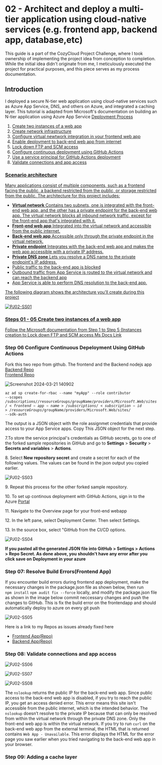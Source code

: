 # 02 - Architect and deploy a multi-tier application using cloud-native services (e.g. frontend app, backend app, database,etc)
This guide is a part of the CozyCloud Project Challenge, where I took ownership of implementing the project idea from conception to completion. While the initial idea didn't originate from me, I meticulously executed the project for practical purposes, and this piece serves as my process documentation.
## Introduction
<p> I deployed a secure N-tier web application using cloud-native services such as Azure App Service, DNS, and others on     Azure, and integrated a caching layer. This tutorial is adapted from Microsoft's documentation on building an N-tier     application using Azure App Service <a href="https://learn.microsoft.com/en-us/azure/app-service/tutorial->Secure N-     tier Web App.</a>
</p>
## Prerequisite
. Active Azure Sub \
. Github account \
. VSCode 
## Azure Services used
* Azure App Service P1V3
* Azure Service Principal
* Azure Private DNS etc.
                                                                                                                                                                                                                                                                                            
## Deployment Process
1. Create two instances of a web app
2. Create network infrastructure
3. Configure virtual newtwork integration in your frontend web app
4. Enable deployment to back-end web app from internet
5. Lock down FTP and SCM access
6. Configure continuous deployment using GitHub Actions
7. Use a service principal for GitHub Actions deployment
8. Validate connections and app access



### Scenario architecture
<p>Many applications consist of multiple components, such as a frontend facing the public, a backend restricted from the public, or storage restricted from the public. The architecture for this project includes:</p>
                                                                                                                      <ul>
  <li><strong>Virtual network</strong>  Contains two subnets, one is integrated with the front-end web app, and the other has a private endpoint for the back-end web app. The virtual network blocks all inbound network traffic, except for the front-end app that's integrated with it.</li>
  <li><strong>Front-end web app</strong>  Integrated into the virtual network and accessible from the public internet.      </li>
  <li><strong>Back-end web app</strong>  Accessible only through the private endpoint in the virtual network.</li>
  <li><strong>Private endpoint</strong>  Integrates with the back-end web app and makes the web app accessible with a       private IP address.</li>
  <li><strong>Private DNS zone</strong>  Lets you resolve a DNS name to the private endpoint's IP address.</li>
  <li>Public traffic to the back-end app is blocked</li>
    <li>Outbound traffic from App Service is routed to the virtual network and can reach the backend app</li>
  <li>App Service is able to perform DNS resolution to the back-end app.</li>
</ul>
                                                                                                                                                         
<p>The following diagram shows the architecture you'll create during this project</p>

![PJ02-SS01](https://github.com/danieldgtal/azure-cloud-30-day-projects/assets/51647363/10e33597-92b8-415b-ad61-6550942ef31f)


### Steps 01 - 05 Create two instances of a web app
Follow the Microsoft documentation from Step 1 to Step 5 (Instances creation to Lock down FTP and SCM access
<a href="https://learn.microsoft.com/en-us/azure/app-service/tutorial-secure-ntier-app">Ms Docs Link</a>

### Step 06 Configure Continuous Depeloyment Using GitHub Actions
Fork this two repo from github. The frontend and the Backend nodejs app \
<a href="https://github.com/seligj95/nodejs-backend">Backend Repo</a> \
<a href="https://github.com/seligj95/nodejs-frontend">Frontend Repo</a>

![Screenshot 2024-03-21 140902](https://github.com/danieldgtal/azure-cloud-30-day-projects/assets/51647363/8de82020-c476-4cdc-a7fd-3b42825e39e5)

<code>az ad sp create-for-rbac --name "myApp" --role contributor --scopes /subscriptions/<subscription-id>/resourceGroups/$groupName/providers/Microsoft.Web/sites/<frontend-app-name> /subscriptions/<subscription-id>/resourceGroups/$groupName/providers/Microsoft.Web/sites/<backend-app-name> --sdk-auth</code>

<p>The output is a JSON object with the role assignmet credentials that provide access to your App Service apps. Copy This JSON object for the next step.</p>

<p>7.To store the service principal's credentials as GitHub secrets, go to one of the forked sample repositories in GitHub and go to <strong>Settings</strong> &gt; <strong>Security</strong> &gt; <strong>Secrets and variables</strong> &gt; <strong>Actions</strong>.</p>

<p>8. Select <strong>New repository secret</strong> and create a secret for each of the following values. The values can be found in the json output you copied earlier.</p>

![PJ02-SS03](https://github.com/danieldgtal/azure-cloud-30-day-projects/assets/51647363/13af97eb-6469-4434-ba52-cc15f692b1bf)

<p>9. Repeat this process for the other forked sample repository.</p>
<p>10. To set up continous deployment with GitHub Actions, sign in to the Azure <a href="portal.azure.com">Portal</a></p>
<p>11. Navigate to the Overview page for your front-end webapp </p>
<p>12. In the left pane, select Deployment Center. Then select Settings.</p>
<p>13. In the source box, select "GitHub from the CI/CD options.</p>

![PJ02-SS04](https://github.com/danieldgtal/azure-cloud-30-day-projects/assets/51647363/65614235-144d-45b4-989c-47d4f57d3283)

<strong>If you pasted all the generated JSON file into GitHub > Settings > Actions > Repo Secret. As done above, you shouldn't have any error after you click save on Deployment in your azure </strong> </br>

### Step 07: Resolve Build Errors(Frontend App)
<p>If you encounter build errors during frontend app deployment, make the necessary changes in the package.json file as shown below, then run </br>
<code>npm install</code>
  <code>npm audit fix --force</code> locally, and modify the package.json file as shown in the image below commit neccessary changes and push the changes to GitHub. This is fix the build error on the frontendapp and should automatically deploy to azure on every git push
</p>

  ![PJ02-SS05](https://github.com/danieldgtal/azure-cloud-30-day-projects/assets/51647363/20518d46-6e8a-4fd4-bbfb-a7f1571d2575)

<p>Here is a link to my Repos as issues already fixed here</p>
<ul>
  <li><a href="https://github.com/danieldgtal/nodejs-frontend">Frontend App(Repo)</a></li>
  <li><a href="https://github.com/danieldgtal/nodejs-backend">Backend App(Repo)</a></li>
</ul>

### Step 08: Validate connections and app access

![PJ02-SS06](https://github.com/danieldgtal/azure-cloud-30-day-projects/assets/51647363/74fdde1a-bfa7-4455-aa50-b466889ad80b)

![PJ02-SS07](https://github.com/danieldgtal/azure-cloud-30-day-projects/assets/51647363/21065323-0d69-4717-b5f1-ca066ff16bae)

![PJ02-SS08](https://github.com/danieldgtal/azure-cloud-30-day-projects/assets/51647363/7fc3bc68-cab9-4188-9641-d33e4951014c)

<p>The <code>nslookup</code> returns the public IP for the back-end web app. Since public access to the back-end web app is disabled, if you try to reach the public IP, you get an access denied error. This error means this site isn't accessible from the public internet, which is the intended behavior. The <code>nslookup</code> doesn’t resolve to the private IP because that can only be resolved from within the virtual network through the private DNS zone. Only the front-end web app is within the virtual network. If you try to run <code>curl</code> on the back-end web app from the external terminal, the HTML that is returned contains <code>Web App - Unavailable</code>. This error displays the HTML for the error page you saw earlier when you tried navigating to the back-end web app in your browser.</p>

### Step 09: Adding a cache layer 

